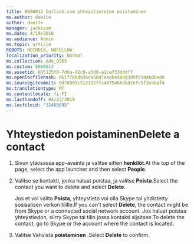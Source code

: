 ```yaml
---
title: 8000012 Outlook.com yhteystietojen poistaminen
ms.author: daeite
author: daeite
manager: jackiesm
ms.date: 4/19/2018
ms.audience: Admin
ms.topic: article
ROBOTS: NOINDEX, NOFOLLOW
localization_priority: Normal
ms.collection: Adm_O365
ms.custom: 8000012
ms.assetid: b65125f0-7d6a-42c8-a5d8-a1ce733dddf7
ms.openlocfilehash: 061f786d936ca58d7aaeb4588d3d9fb3d4bd0e0b
ms.sourcegitcommit: 9d78905c512192ffc4675468abd2efc5f2e4baf4
ms.translationtype: MT
ms.contentlocale: fi-FI
ms.lasthandoff: 04/23/2019
ms.locfileid: "32405695"
---
```

# <a name="delete-a-contact"></a><span data-ttu-id="6f729-102">Yhteystiedon poistaminen</span><span class="sxs-lookup"><span data-stu-id="6f729-102">Delete a contact</span></span>

1. <span data-ttu-id="6f729-103">Sivun yläosassa app-avainta ja valitse sitten **henkilöt**.</span><span class="sxs-lookup"><span data-stu-id="6f729-103">At the top of the page, select the app launcher  and then select **People**.</span></span> 
    
2. <span data-ttu-id="6f729-104">Valitse se kontakti, jonka haluat poistaa, ja valitse **Poista**.</span><span class="sxs-lookup"><span data-stu-id="6f729-104">Select the contact you want to delete and select **Delete**.</span></span>
    
    <span data-ttu-id="6f729-105">Jos et voi valita **Poista**, yhteystieto voi olla Skype tai yhdistetty sosiaalisen verkon tilille.</span><span class="sxs-lookup"><span data-stu-id="6f729-105">If you can't select **Delete**, the contact might be from Skype or a connected social network account.</span></span> <span data-ttu-id="6f729-106">Jos haluat poistaa yhteystiedon, siirry Skype tai tilin jossa kontakti sijaitsee.</span><span class="sxs-lookup"><span data-stu-id="6f729-106">To delete the contact, go to Skype or the account where the contact is located.</span></span>
    
3. <span data-ttu-id="6f729-107">Valitse Vahvista **poistaminen** .</span><span class="sxs-lookup"><span data-stu-id="6f729-107">Select **Delete** to confirm.</span></span> 
    


